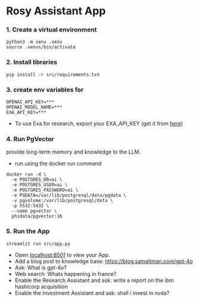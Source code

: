 # Rosy Assistant App

### 1. Create a virtual environment

```shell
python3 -m venv .venv
source .venvs/bin/activate
```

### 2. Install libraries

```shell
pip install -r src/requirements.txt
```

### 3. create env variables for

```shell
OPENAI_API_KEY=***
OPENAI_MODEL_NAME=***
EXA_API_KEY=***
```

- To use Exa for research, export your EXA_API_KEY (get it from [here](https://dashboard.exa.ai/api-keys))

### 4. Run PgVector

provide long-term memory and knowledge to the LLM.


-  run using the docker run command

```shell
docker run -d \
  -e POSTGRES_DB=ai \
  -e POSTGRES_USER=ai \
  -e POSTGRES_PASSWORD=ai \
  -e PGDATA=/var/lib/postgresql/data/pgdata \
  -v pgvolume:/var/lib/postgresql/data \
  -p 5532:5432 \
  --name pgvector \
  phidata/pgvector:16
```

### 5. Run the App

```shell
streamlit run src/app.py
```

- Open [localhost:8501](http://localhost:8501) to view your App.
- Add a blog post to knowledge base: https://blog.samaltman.com/gpt-4o
- Ask: What is gpt-4o?
- Web search: Whats happening in france?
- Enable the Research Assistant and ask: write a report on the ibm hashicorp acquisition
- Enable the Investment Assistant and ask: shall i invest in nvda?
